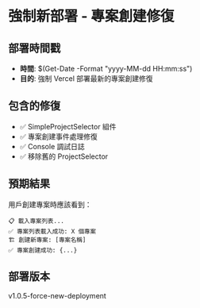 # 強制新部署 - 專案創建修復

## 部署時間戳
- **時間**: $(Get-Date -Format "yyyy-MM-dd HH:mm:ss")
- **目的**: 強制 Vercel 部署最新的專案創建修復

## 包含的修復
- ✅ SimpleProjectSelector 組件
- ✅ 專案創建事件處理修復
- ✅ Console 調試日誌
- ✅ 移除舊的 ProjectSelector

## 預期結果
用戶創建專案時應該看到：
```
📋 載入專案列表...
✅ 專案列表載入成功: X 個專案
🏗️ 創建新專案: [專案名稱]
✅ 專案創建成功: {...}
```

## 部署版本
v1.0.5-force-new-deployment